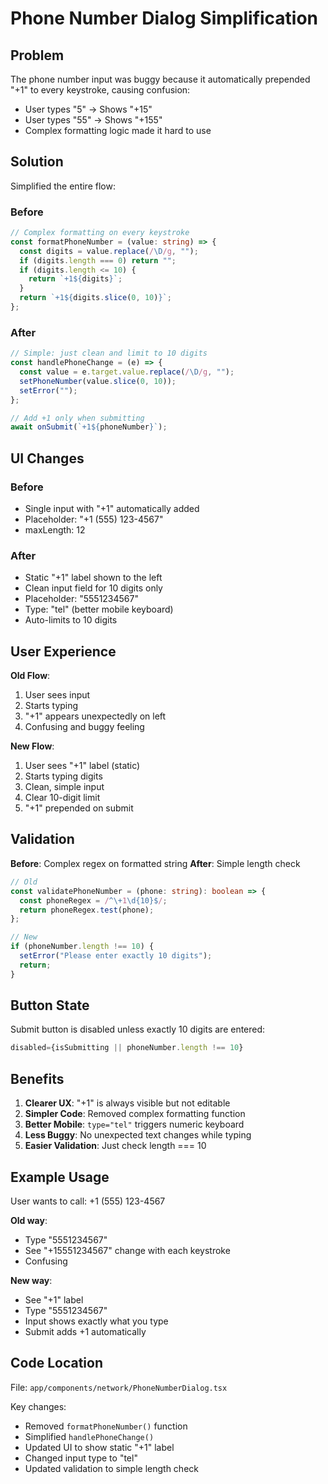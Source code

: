 # Phone Number Dialog Simplification

## Problem
The phone number input was buggy because it automatically prepended "+1" to every keystroke, causing confusion:
- User types "5" → Shows "+15"
- User types "55" → Shows "+155"
- Complex formatting logic made it hard to use

## Solution
Simplified the entire flow:

### Before
```typescript
// Complex formatting on every keystroke
const formatPhoneNumber = (value: string) => {
  const digits = value.replace(/\D/g, "");
  if (digits.length === 0) return "";
  if (digits.length <= 10) {
    return `+1${digits}`;
  }
  return `+1${digits.slice(0, 10)}`;
};
```

### After
```typescript
// Simple: just clean and limit to 10 digits
const handlePhoneChange = (e) => {
  const value = e.target.value.replace(/\D/g, "");
  setPhoneNumber(value.slice(0, 10));
  setError("");
};

// Add +1 only when submitting
await onSubmit(`+1${phoneNumber}`);
```

## UI Changes

### Before
- Single input with "+1" automatically added
- Placeholder: "+1 (555) 123-4567"
- maxLength: 12

### After
- Static "+1" label shown to the left
- Clean input field for 10 digits only
- Placeholder: "5551234567"
- Type: "tel" (better mobile keyboard)
- Auto-limits to 10 digits

## User Experience

**Old Flow**:
1. User sees input
2. Starts typing
3. "+1" appears unexpectedly on left
4. Confusing and buggy feeling

**New Flow**:
1. User sees "+1" label (static)
2. Starts typing digits
3. Clean, simple input
4. Clear 10-digit limit
5. "+1" prepended on submit

## Validation

**Before**: Complex regex on formatted string
**After**: Simple length check

```typescript
// Old
const validatePhoneNumber = (phone: string): boolean => {
  const phoneRegex = /^\+1\d{10}$/;
  return phoneRegex.test(phone);
};

// New
if (phoneNumber.length !== 10) {
  setError("Please enter exactly 10 digits");
  return;
}
```

## Button State

Submit button is disabled unless exactly 10 digits are entered:

```typescript
disabled={isSubmitting || phoneNumber.length !== 10}
```

## Benefits

1. **Clearer UX**: "+1" is always visible but not editable
2. **Simpler Code**: Removed complex formatting function
3. **Better Mobile**: `type="tel"` triggers numeric keyboard
4. **Less Buggy**: No unexpected text changes while typing
5. **Easier Validation**: Just check length === 10

## Example Usage

User wants to call: +1 (555) 123-4567

**Old way**:
- Type "5551234567"
- See "+15551234567" change with each keystroke
- Confusing

**New way**:
- See "+1" label
- Type "5551234567"
- Input shows exactly what you type
- Submit adds +1 automatically

## Code Location

File: `app/components/network/PhoneNumberDialog.tsx`

Key changes:
- Removed `formatPhoneNumber()` function
- Simplified `handlePhoneChange()`
- Updated UI to show static "+1" label
- Changed input type to "tel"
- Updated validation to simple length check
